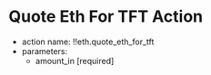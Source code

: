 # Quote Eth For TFT Action

- action name: !!eth.quote_eth_for_tft
- parameters:
  - amount_in [required]
